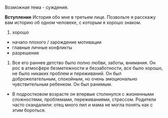 Возможная тема - суждения.

**Вступление** История обо мне в третьем лице.
Позвольте я расскажу вам историю об одном человеке, с которым я хорошо знаком. 

1. хорошо
- начало плохого / зарождение мотивации
- главные личные конфликты
- разрешение

1. Все его раннее детство было полно любви, заботы, внимания. Он рос в атмосфере безметежности и беззаботности, все было хорошо, не было никаких проблем и переживаний. Он был доброжелательным, спокойным, но очень эмоционально чувствительным ребенком. Он был ранимым.
- В подростковом возрасте он впервые столкнулся с жизненными сложностями, проблемами, переживаниями, стрессом. Родители часто скандалили: отец много пил и мама не могла понять как с этим бороться.